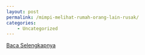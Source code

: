 ```yaml
---
layout: post
permalink: /mimpi-melihat-rumah-orang-lain-rusak/
categories:
    - Uncategorized
---
```


[Baca Selengkapnya](/08)